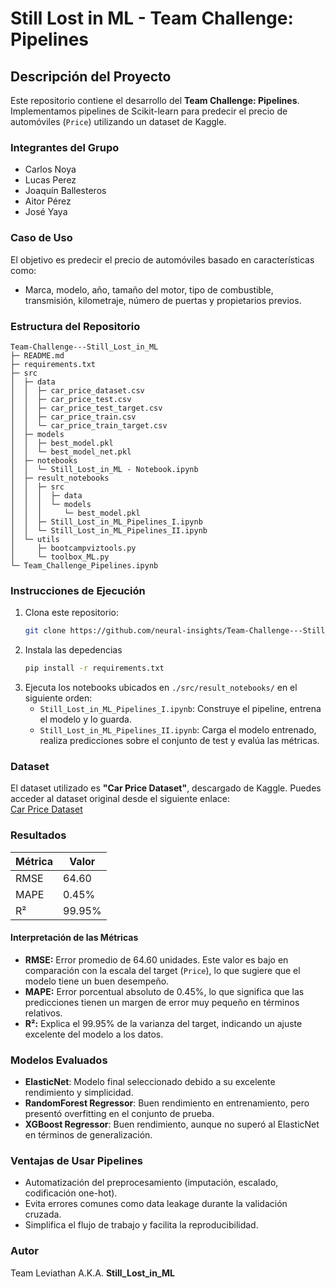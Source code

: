 # Still Lost in ML - Team Challenge: Pipelines

## Descripción del Proyecto

Este repositorio contiene el desarrollo del **Team Challenge: Pipelines**. Implementamos pipelines de Scikit-learn para predecir el precio de automóviles (`Price`) utilizando un dataset de Kaggle.

### Integrantes del Grupo

- Carlos Noya  
- Lucas Perez  
- Joaquín Ballesteros  
- Aitor Pérez  
- José Yaya  

### Caso de Uso

El objetivo es predecir el precio de automóviles basado en características como:
- Marca, modelo, año, tamaño del motor, tipo de combustible, transmisión, kilometraje, número de puertas y propietarios previos.

### Estructura del Repositorio

```
Team-Challenge---Still_Lost_in_ML
├─ README.md
├─ requirements.txt
├─ src
│  ├─ data
│  │  ├─ car_price_dataset.csv
│  │  ├─ car_price_test.csv
│  │  ├─ car_price_test_target.csv
│  │  ├─ car_price_train.csv
│  │  └─ car_price_train_target.csv
│  ├─ models
│  │  ├─ best_model.pkl
│  │  └─ best_model_net.pkl
│  ├─ notebooks
│  │  └─ Still_Lost_in_ML - Notebook.ipynb
│  ├─ result_notebooks
│  │  ├─ src
│  │  │  ├─ data
│  │  │  └─ models
│  │  │     └─ best_model.pkl
│  │  ├─ Still_Lost_in_ML_Pipelines_I.ipynb
│  │  └─ Still_Lost_in_ML_Pipelines_II.ipynb
│  └─ utils
│     ├─ bootcampviztools.py
│     └─ toolbox_ML.py
└─ Team_Challenge_Pipelines.ipynb
```

### Instrucciones de Ejecución

1. Clona este repositorio:
   ```bash
   git clone https://github.com/neural-insights/Team-Challenge---Still_Lost_in_ML.git
   ```
2. Instala las depedencias 
   ```bash
   pip install -r requirements.txt
   ```
3. Ejecuta los notebooks ubicados en `./src/result_notebooks/` en el siguiente orden:
   * `Still_Lost_in_ML_Pipelines_I.ipynb`: Construye el pipeline, entrena el modelo y lo guarda.
   * `Still_Lost_in_ML_Pipelines_II.ipynb`: Carga el modelo entrenado, realiza predicciones sobre el conjunto de test y evalúa las métricas.

### Dataset

El dataset utilizado es **"Car Price Dataset"**, descargado de Kaggle. Puedes acceder al dataset original desde el siguiente enlace:  
[Car Price Dataset](URL_DEL_DATASET)  

### Resultados

| Métrica | Valor      |
|---------|------------|
| RMSE    | 64.60      |
| MAPE    | 0.45%      |
| R²      | 99.95%     |

#### Interpretación de las Métricas
- **RMSE:** Error promedio de 64.60 unidades. Este valor es bajo en comparación con la escala del target (`Price`), lo que sugiere que el modelo tiene un buen desempeño.  
- **MAPE:** Error porcentual absoluto de 0.45%, lo que significa que las predicciones tienen un margen de error muy pequeño en términos relativos.  
- **R²:** Explica el 99.95% de la varianza del target, indicando un ajuste excelente del modelo a los datos.  

### Modelos Evaluados

- **ElasticNet**: Modelo final seleccionado debido a su excelente rendimiento y simplicidad.  
- **RandomForest Regressor**: Buen rendimiento en entrenamiento, pero presentó overfitting en el conjunto de prueba.  
- **XGBoost Regressor**: Buen rendimiento, aunque no superó al ElasticNet en términos de generalización.  

### Ventajas de Usar Pipelines

- Automatización del preprocesamiento (imputación, escalado, codificación one-hot).  
- Evita errores comunes como data leakage durante la validación cruzada.  
- Simplifica el flujo de trabajo y facilita la reproducibilidad. 

### Autor

Team Leviathan A.K.A. **Still_Lost_in_ML**
